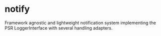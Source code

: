 # notify
Framework agnostic and lightweight notification system implementing the PSR LoggerInterface with several handling adapters.
